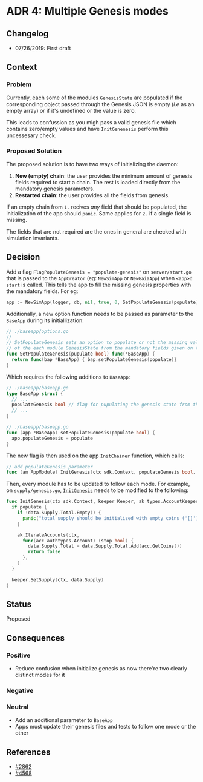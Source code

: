 # ADR 4: Multiple Genesis modes

## Changelog

- 07/26/2019: First draft

## Context

### Problem

Currently, each some of the modules `GenesisState` are populated if the corresponding
object passed through the Genesis JSON is empty (_i.e_ as an empty array) or if it's
undefined or the value is zero.

This leads to confussion as you migh pass a valid genesis file which contains zero/empty
values and have `InitGenenesis` perform this uncessesary check.

### Proposed Solution

The proposed solution is to have two ways of initializing the daemon:

1. **New (empty) chain**: the user provides the minimum amount of genesis fields required to
start a chain. The rest is loaded directly from the mandatory genesis parameters.
2. **Restarted chain**: the user provides all the fields from genesis.

If an empty chain from `1.` recives _any_ field that should be populated, the initialization
of the app should `panic`. Same applies for `2.` if a single field is missing.

The fields that are not required are the ones in general are checked with simulation
invariants.

## Decision

Add a flag `FlagPopulateGenesis = "populate-genesis"` on `server/start.go` that is
passed to the `AppCreator` (eg: `NewSimApp` or `NewGaiaApp`) when `<app>d start` is called.
This tells the app to fill the missing genesis properties with the mandatory fields. For eg:

```go
app := NewSimApp(logger, db, nil, true, 0, SetPopulateGenesis(populate))
```

Additionally, a new option function needs to be passed as parameter to the `BaseApp` during its
initiallization:

```go
// ./baseapp/options.go
//
// SetPopulateGenesis sets an option to populate or not the missing values
// of the each module GenesisState from the mandatory fields given on the genesis file
func SetPopulateGenesis(pupulate bool) func(*BaseApp) {
  return func(bap *BaseApp) { bap.setPopulateGenesis(populate)}
}
```

Which requires the following additions to `BaseApp`:

```go
// ./baseapp/baseapp.go
type BaseApp struct {
  // ...
  populateGenesis bool // flag for pupulating the genesis state from the mandatory fields on genesis.json
  // ...
}
```

```go
// ./baseapp/baseapp.go
func (app *BaseApp) setPopulateGenesis(populate bool) {
  app.populateGenesis = populate
}
```

The new flag is then used on the app `InitChainer` function, which calls:

```go
// add populateGenesis parameter
func (am AppModule) InitGenesis(ctx sdk.Context, populateGenesis bool, data json.RawMessage)
```

Then, every module has to be updated to follow each mode. For example, on `supply/genesis.go`,
[`InitGenesis`](https://github.com/cosmos/cosmos-sdk/blob/0ba74bb4b77f465e4c661552381732d8612e7c0b/x/supply/genesis.go#L12)
needs to be modified to the following:

```go
func InitGenesis(ctx sdk.Context, keeper Keeper, ak types.AccountKeeper, populate bool, data GenesisState) {
  if populate {
    if !data.Supply.Total.Empty() {
      panic("total supply should be initialized with empty coins ('[]') on populate genesis mode")
    }

    ak.IterateAccounts(ctx,
      func(acc authtypes.Account) (stop bool) {
        data.Supply.Total = data.Supply.Total.Add(acc.GetCoins())
        return false
      },
    )
  }

  keeper.SetSupply(ctx, data.Supply)
}
```

## Status

Proposed

## Consequences

### Positive

- Reduce confusion when initialize genesis as now there're two clearly distinct
modes for it

### Negative

### Neutral

- Add an additional parameter to `BaseApp`
- Apps must update their genesis files and tests to follow one mode or the other

## References

- [#2862](https://github.com/cosmos/cosmos-sdk/issues/2862)
- [#4568](https://github.com/cosmos/cosmos-sdk/issues/4568)
